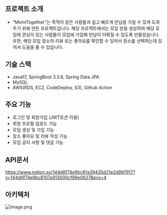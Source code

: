 ## 프로젝트 소개
- “MoimTogether”는 목적이 같은 사람들과 쉽고 빠르게 만남을 가질 수 있게 도와주기 위해 만든 프로젝트입니다. 해당 프로젝트에서는 모임 방을 생성하여 해당 모임에 관심이 있는 사람들이 모임에 가입해 만남이 이뤄질 수 있도록 만들었습니다. 또한, 해당 모임 장소의 리뷰 또는 좋아요를 확인할 수 있어서 장소를 선택하는데 있어서 도움을 줄 수 있습니다.

## 기술 스택
- Java17, SpringBoot 3.3.6, Spring Data JPA
- MySQL
- AWS(RDS, EC2, CodeDeploy, S3), Github Action

## 주요 기능
- 로그인 및 회원가입 (JWT토큰 이용)
- 회원 프로필 업로드 기능
- 모임 생성 및 가입 기능
- 장소 좋아요 및 리뷰 작성 기능
- 모임 공지 사항 및 댓글 기능

## API문서
https://www.notion.so/144d6f74e9bc81a39435d21e2d997917?v=144d6f74e9bc8107a913000cf98e0627&pvs=4

## 아키텍처
![image.png](https://prod-files-secure.s3.us-west-2.amazonaws.com/3c6ddaae-e50a-4574-a5b0-52fa0e425105/af1a7f60-7e4e-4fbe-849b-c24a09440619/image.png)
